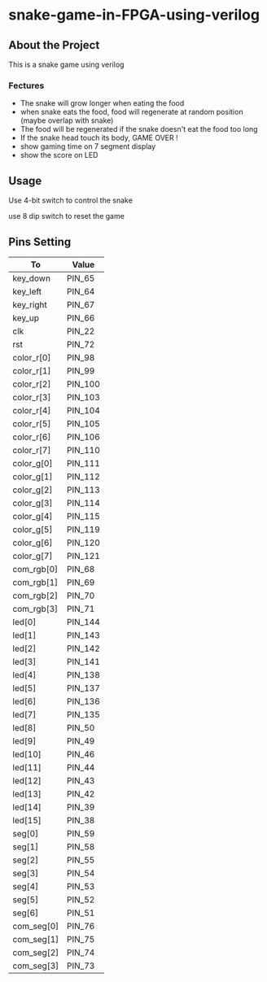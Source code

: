 # snake-game-in-FPGA-using-verilog

## About the Project
This is a snake game using verilog

### Fectures
* The snake will grow longer when eating the food
* when snake eats the food, food will regenerate at random position (maybe overlap with snake)
* The food will be regenerated if the snake doesn't eat the food too long
* If the snake head touch its body, GAME OVER !
* show gaming time on 7 segment display
* show the score on LED

## Usage
Use 4-bit switch to control the snake

use 8 dip switch to reset the game

## Pins Setting
| To        | Value    |
| --------- | -------- |
key_down	|	PIN_65
key_left	|	PIN_64
key_right	|	PIN_67
key_up	    |	PIN_66
clk	        |	PIN_22
rst	        |	PIN_72
color_r[0]	|	PIN_98
color_r[1]	|	PIN_99
color_r[2]	|	PIN_100
color_r[3]	|	PIN_103
color_r[4]	|	PIN_104
color_r[5]	|	PIN_105
color_r[6]	|	PIN_106
color_r[7]	|	PIN_110
color_g[0]	|	PIN_111
color_g[1]	|	PIN_112
color_g[2]	|	PIN_113
color_g[3]	|	PIN_114
color_g[4]	|	PIN_115
color_g[5]	|	PIN_119
color_g[6]	|	PIN_120
color_g[7]	|	PIN_121
com_rgb[0]	|	PIN_68
com_rgb[1]	|	PIN_69
com_rgb[2]	|	PIN_70
com_rgb[3]	|	PIN_71|
led[0]	    |	PIN_144
led[1]	    |	PIN_143
led[2]	    |	PIN_142
led[3]	    |	PIN_141
led[4]	    |	PIN_138
led[5]	    |	PIN_137
led[6]	    |	PIN_136
led[7]	    |	PIN_135
led[8]	    |	PIN_50
led[9]	    |	PIN_49
led[10]	    |	PIN_46
led[11]	    |	PIN_44
led[12]	    |	PIN_43
led[13]	    |   PIN_42
led[14]	    |	PIN_39
led[15]	    |	PIN_38
seg[0]	    |	PIN_59
seg[1]	    |	PIN_58
seg[2]	    |	PIN_55
seg[3]	    |	PIN_54
seg[4]	    |	PIN_53
seg[5]	    |	PIN_52
seg[6]	    |	PIN_51
com_seg[0]	|	PIN_76
com_seg[1]	|	PIN_75
com_seg[2]	|	PIN_74
com_seg[3]	|	PIN_73
